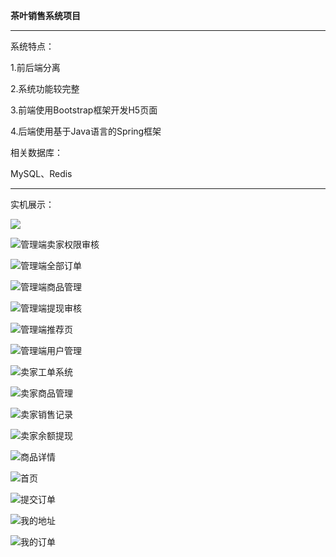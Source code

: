 **茶叶销售系统项目**

------

系统特点：

1.前后端分离

2.系统功能较完整

3.前端使用Bootstrap框架开发H5页面

4.后端使用基于Java语言的Spring框架

相关数据库：

MySQL、Redis

------

实机展示：

![](实机展示\购物车.jpg)

![管理端卖家权限审核](实机展示\管理端卖家权限审核.jpg)

![管理端全部订单](实机展示\管理端全部订单.jpg)

![管理端商品管理](实机展示\管理端商品管理.jpg)

![管理端提现审核](实机展示\管理端提现审核.jpg)

![管理端推荐页](实机展示\管理端推荐页.jpg)

![管理端用户管理](实机展示\管理端用户管理.jpg)

![卖家工单系统](实机展示\卖家工单系统.jpg)

![卖家商品管理](实机展示\卖家商品管理.jpg)

![卖家销售记录](实机展示\卖家销售记录.jpg)

![卖家余额提现](实机展示\卖家余额提现.jpg)

![商品详情](实机展示\商品详情.jpg)

![首页](实机展示\首页.jpg)

![提交订单](实机展示\提交订单.jpg)

![我的地址](实机展示\我的地址.jpg)

![我的订单](实机展示\我的订单.jpg)
